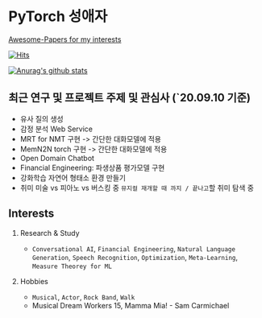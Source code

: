 # PyTorch 성애자

[Awesome-Papers for my interests](https://github.com/jinmang2/Awesome-Papers)

[![Hits](https://hits.seeyoufarm.com/api/count/incr/badge.svg?url=https%3A%2F%2Fgithub.com%2Fjinmang2&count_bg=%2379C83D&title_bg=%23555555&icon=&icon_color=%23E7E7E7&title=hits&edge_flat=false)](https://hits.seeyoufarm.com)

[![Anurag's github stats](https://github-readme-stats.vercel.app/api?username=jinmang2)](https://github.com/anuraghazra/github-readme-stats)

## 최근 연구 및 프로젝트 주제 및 관심사 (`20.09.10 기준)
- 유사 질의 생성
- 감정 분석 Web Service
- MRT for NMT 구현 -> 간단한 대화모델에 적용
- MemN2N torch 구현 -> 간단한 대화모델에 적용
- Open Domain Chatbot
- Financial Engineering: 파생상품 평가모델 구현
- 강화학습 자연어 형태소 환경 만들기
- 취미 미술 vs 피아노 vs 버스킹 중 `뮤지컬 재개할 때 까지 / 끝나고`할 취미 탐색 중

## Interests

1. Research & Study
    - `Conversational AI`, `Financial Engineering`, `Natural Language Generation`, `Speech Recognition`, `Optimization`, `Meta-Learning`, `Measure Theorey for ML`

2. Hobbies
    - `Musical`, `Actor`, `Rock Band`, `Walk`
    - Musical Dream Workers 15, Mamma Mia! - Sam Carmichael
